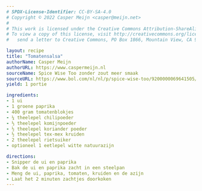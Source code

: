 ```yaml
---
# SPDX-License-Identifier: CC-BY-SA-4.0
# Copyright © 2022 Casper Meijn <casper@meijn.net>
# 
# This work is licensed under the Creative Commons Attribution-ShareAlike 4.0 International License. 
# To view a copy of this license, visit http://creativecommons.org/licenses/by-sa/4.0/ or 
#   send a letter to Creative Commons, PO Box 1866, Mountain View, CA 94042, USA.

layout: recipe
title: "Tomatensalsa"
authorName: Casper Meijn
authorURL: https://www.caspermeijn.nl
sourceName: Spice Wise Too zonder zout meer smaak
sourceURL: https://www.bol.com/nl/nl/p/spice-wise-too/9200000069641505/
yield: 1 portie

ingredients:
- 1 ui
- 1 groene paprika
- 400 gram tomatenblokjes
- ¼ theelepel chilipoeder
- ⅓ theelepel komijnpoeder
- ½ theelepel koriander poeder
- ½ theelepel tex-mex kruiden
- 2 theelepel rietsuiker
- optioneel 1 eetlepel witte natuurazijn

directions:
- Snipper de ui en paprika
- Bak de ui en paprika zacht in een steelpan
- Meng de ui, paprika, tomaten, kruiden en de azijn
- Laat het 2 minuten zachtjes doorkoken
---
```

